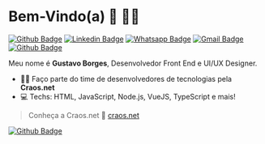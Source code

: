 # Bem-Vindo(a) 👋 :man_technologist:

[![Github Badge](https://img.shields.io/badge/-Github-000?style=flat-square&logo=Github&logoColor=white&link=https://github.com/gubleo)](https://github.com/gubleo)
[![Linkedin Badge](https://img.shields.io/badge/-LinkedIn-blue?style=flat-square&logo=Linkedin&logoColor=white&link=https://www.linkedin.com/in/gubleo/)](https://www.linkedin.com/in/gubleo/)
[![Whatsapp Badge](https://img.shields.io/badge/-Whatsapp-4CA143?style=flat-square&labelColor=4CA143&logo=whatsapp&logoColor=white&link=https://api.whatsapp.com/send?phone=5511972761308)](https://api.whatsapp.com/send?phone=5511972761308)
[![Gmail Badge](https://img.shields.io/badge/-Gmail-c14438?style=flat-square&logo=Gmail&logoColor=white&link=mailto:gustavo@craos.net)](mailto:gustavo@craos.net)
[![Github Badge](https://img.shields.io/github/followers/gubleo?label=Seguir&style=social)](https://github.com/gubleo)

Meu nome é **Gustavo Borges**, Desenvolvedor Front End e UI/UX Designer.

- :office_worker: Faço parte do time de desenvolvedores de tecnologias pela **Craos.net**
- :computer: Techs: HTML, JavaScript, Node.js, VueJS, TypeScript e mais!

> Conheça a Craos.net :rocket: [craos.net](https://craos.net)

[![Github Badge](https://img.shields.io/github/followers/gubleo?label=Seguir&style=social)](https://github.com/gubleo)

